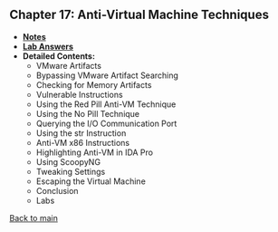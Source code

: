 ## Chapter 17: Anti-Virtual Machine Techniques

- **[Notes](notes.md)**
- **[Lab Answers](lab.md)**
- **Detailed Contents:**
  - VMware Artifacts
  - Bypassing VMware Artifact Searching
  - Checking for Memory Artifacts
  - Vulnerable Instructions
  - Using the Red Pill Anti-VM Technique
  - Using the No Pill Technique
  - Querying the I/O Communication Port
  - Using the str Instruction
  - Anti-VM x86 Instructions
  - Highlighting Anti-VM in IDA Pro
  - Using ScoopyNG
  - Tweaking Settings
  - Escaping the Virtual Machine
  - Conclusion
  - Labs

[Back to main](https://github.com/rot0xd/Practical-Malware-Analysis/blob/master/README.md)
